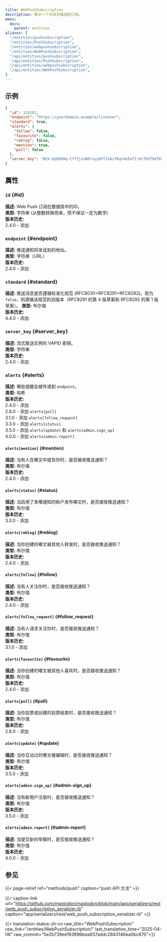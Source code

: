 ```yaml
---
title: WebPushSubscription
description: 表示一个对流式推送的订阅。
menu:
  docs:
    parent: entities
aliases: [
  "/entities/pushsubscription",
  "/entities/PushSubscription",
  "/entities/webpushsubscription",
  "/entities/WebPushSubscription",
  "/api/entities/pushsubscription",
  "/api/entities/PushSubscription",
  "/api/entities/webpushsubscription",
  "/api/entities/WebPushSubscription",
]
---
```


## 示例

```json
{
  "id": 328183,
  "endpoint": "https://yourdomain.example/listener",
  "standard": true,
  "alerts": {
    "follow": false,
    "favourite": false,
    "reblog": false,
    "mention": true,
    "poll": false
  },
  "server_key": "BCk-QqERU0q-CfYZjcuB6lnyyOYfJ2AifKqfeGIm7Z-HiTU5T9eTG5GxVA0_OH5mMlI4UkkDTpaZwozy0TzdZ2M="
}
```

## 属性

### `id` {#id}

**描述:** Web Push 订阅在数据库中的ID。\
**类型:** 字符串 (从整数转换而来，但不保证一定为数字)\
**版本历史:**\
2.4.0 - 添加

### `endpoint` {#endpoint}

**描述:** 推送通知将发送到的地址。\
**类型:** 字符串（URL）\
**版本历史:**\
2.4.0 - 添加

### `standard` {#standard}

**描述:** 推送消息是否遵循标准化规范 (RFC8030+RFC8291+RFC8292)。若为 `false`，则遵循该规范的旧版本（RFC8291 的第 4 版草案和 RFC8292 的第 1 版草案）。
**类型:** 布尔值\
**版本历史:**\
4.4.0 - 添加

### `server_key` {#server_key}

**描述:** 流式推送实例的 VAPID 密钥。\
**类型:** 字符串\
**版本历史:**\
2.4.0 - 添加

### `alerts` {#alerts}

**描述:** 哪些提醒会被传递到 `endpoint`。\
**类型:** 哈希\
**版本历史:**\
2.4.0 - 添加\
2.8.0 - 添加 `alerts[poll]`\
3.1.0 - 添加 `alerts[follow_request]`\
3.3.0 - 添加 `alerts[status]`\
3.5.0 - 添加 `alerts[update]` 和 `alerts[admin.sign_up]`\
4.0.0 - 添加 `alerts[admin.report]`

#### `alerts[mention]` {#mention}

**描述:** 当有人在嘟文中提及你时，是否接收推送通知？\
**类型:** 布尔值\
**版本历史:**\
2.4.0 - 添加

#### `alerts[status]` {#status}

**描述:** 当启用了发嘟通知的帐户发布嘟文时，是否接收推送通知？\
**类型:** 布尔值\
**版本历史:**\
3.3.0 - 添加

#### `alerts[reblog]` {#reblog}

**描述:** 当你创建的嘟文被其他人转发时，是否接收推送通知？\
**类型:** 布尔值\
**版本历史:**\
2.4.0 - 添加

#### `alerts[follow]` {#follow}

**描述:** 当有人关注你时，是否接收推送通知？\
**类型:** 布尔值\
**版本历史:**\
2.4.0 - 添加

#### `alerts[follow_request]` {#follow_request}

**描述:** 当有人请求关注你时，是否接收推送通知？\
**类型:** 布尔值\
**版本历史:**\
3.1.0 - 添加

#### `alerts[favourite]` {#favourite}

**描述:** 当你创建的嘟文被其他人喜欢时，是否接收推送通知？\
**类型:** 布尔值\
**版本历史:**\
2.4.0 - 添加

#### `alerts[poll]` {#poll}

**描述:** 当你投票或创建的投票结束时，是否接收推送通知？\
**类型:** 布尔值\
**版本历史:**\
2.8.0 - 添加

#### `alerts[update]` {#update}

**描述:** 当你互动过的嘟文被编辑时，是否接收推送通知？\
**类型:** 布尔值\
**版本历史:**\
3.5.0 - 添加

#### `alerts[admin.sign_up]` {#admin-sign_up}

**描述:** 当有新用户注册时，是否接收推送通知？\
**类型:** 布尔值\
**版本历史:**\
3.5.0 - 添加

#### `alerts[admin.report]` {#admin-report}

**描述:** 当提交新的举报时，是否接收推送通知？\
**类型:** 布尔值\
**版本历史:**\
4.0.0 - 添加

## 参见

{{< page-relref ref="methods/push" caption="push API 方法" >}}

{{< caption-link url="https://github.com/mastodon/mastodon/blob/main/app/serializers/rest/web_push_subscription_serializer.rb" caption="app/serializers/rest/web_push_subscription_serializer.rb" >}}

{{< translation-status-zh-cn raw_title="WebPushSubscription" raw_link="/entities/WebPushSubscription/" last_translation_time="2025-04-06" raw_commit="5e2b739ee193896bea937addc2843146ea0bc870">}}
